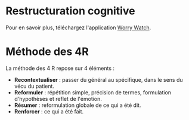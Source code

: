 <!-- Title: Restructuration cognitive
     Menu: Pour les psychologues / Restructuration cognitive
     Description: Fiche sur la restructuration cognitive -->

# Restructuration cognitive

<object class="schema" type="image/svg+xml" data="{{ ASSET:psycho/restructuration.svg }}"></object>

Pour en savoir plus, téléchargez l'application [Worry Watch](https://worrywatch.com/).

# Méthode des 4R

La méthode des 4 R repose sur 4 éléments :

- **Recontextualiser** : passer du général au spécifique, dans le sens du vécu du patient. 
- **Reformuler** : répétition simple, précision de termes, formulation d'hypothèses et reflet de l'émotion.
- **Résumer** : reformulation globale de ce qui a été dit.
- **Renforcer** : ce qui a été fait.
